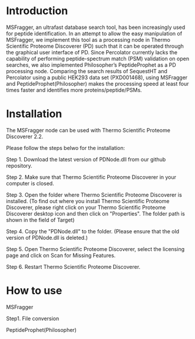# Introduction
MSFragger, an ultrafast database search tool, has been increasingly used for peptide identification. In an attempt to allow the easy manipulation of MSFragger, we implement this tool as a processing node in Thermo Scientific Proteome Discoverer (PD) such that it can be operated through the graphical user interface of PD. Since Percolator currently lacks the capability of performing peptide-spectrum match (PSM) validation on open searches, we also implemented Philosopher’s PeptideProphet as a PD processing node. Comparing the search results of SequestHT and Percolator using a public HEK293 data set (PXD001468), using MSFragger and PeptideProphet(Philosopher) makes the processing speed at least four times faster and identifies more proteins/peptide/PSMs.

# Installation

The MSFragger node can be used with Thermo Scientific Proteome Discoverer 2.2.

Please follow the steps belwo for the installation:

Step 1. Download the latest version of PDNode.dll from our github repository.

Step 2. Make sure that Thermo Scientific Proteome Discoverer in your computer is closed.

Step 3. Open the folder where Thermo Scientific Proteome Discoverer is installed.
(To find out where you install Thermo Scientific Proteome Discoverer, please right click on your Thermo Scientific Proteome Discoverer desktop icon and then click on "Properties". The folder path is shown in the field of Target)

Step 4. Copy the "PDNode.dll" to the folder. (Please ensure that the old version of PDNode.dll is deleted.)

Step 5. Open Thermo Scientific Proteome Discoverer, select the licensing page and click on Scan for Missing Features.

Step 6. Restart Thermo Scientific Proteome Discoverer.



# How to use

MSFragger

Step1. File conversion




PeptideProphet(Philosopher)
